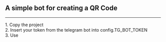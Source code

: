 <h2>A simple bot for creating a QR Code</h2>
<hr>
1. Copy the project <br>
2. Insert your token from the telegram bot into config.TG_BOT_TOKEN <br>
3. Use <br>
